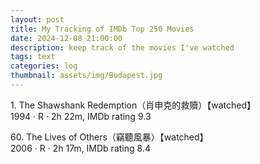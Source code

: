 ```yaml
---
layout: post
title: My Tracking of IMDb Top 250 Movies
date: 2024-12-08 21:00:00
description: keep track of the movies I've watched
tags: text
categories: log
thumbnail: assets/img/Budapest.jpg
---
```


1\. The Shawshank Redemption（肖申克的救贖）【watched】\
   1994 · R · 2h 22m, IMDb rating 9.3

60\. The Lives of Others（竊聽風暴）【watched】\
    2006 · R · 2h 17m, IMDb rating 8.4
